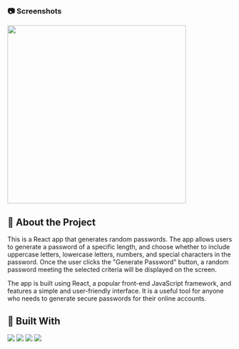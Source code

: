 <!DOCTYPE html>
<html lang="en">
<link rel="stylesheet" href="./src/index.css">

### :camera: Screenshots

<img src="https://user-images.githubusercontent.com/99056343/217697265-78373f15-afa1-44b7-9aa5-d7162797bda3.gif" align='center' width='400px' height='400px' class='img-border'>

## :star2: About the Project

This is a React app that generates random passwords. The app allows users to generate a password of a specific length, and choose whether to include uppercase letters, lowercase letters, numbers, and special characters in the password. Once the user clicks the "Generate Password" button, a random password meeting the selected criteria will be displayed on the screen.

The app is built using React, a popular front-end JavaScript framework, and features a simple and user-friendly interface. It is a useful tool for anyone who needs to generate secure passwords for their online accounts.

## 🔨 Built With

<p align="left"> 
  <img src="https://img.shields.io/badge/React-20232A?style=for-the-badge&logo=react&logoColor=61DAFB">
  <img src="https://img.shields.io/badge/TypeScript-007ACC?style=for-the-badge&logo=typescript&logoColor=white"> 
  <img src="https://img.shields.io/badge/styled--components-DB7093?style=for-the-badge&logo=styled-components&logoColor=white"> 
  <img src="https://img.shields.io/badge/Vercel-000000?style=for-the-badge&logo=vercel&logoColor=white"> 
</p>
